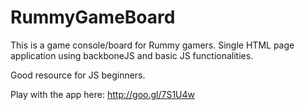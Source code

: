 RummyGameBoard
==============

This is a game console/board for Rummy gamers. Single HTML page application using backboneJS and basic JS functionalities.

Good resource for JS beginners.

Play with the app here: http://goo.gl/7S1U4w
